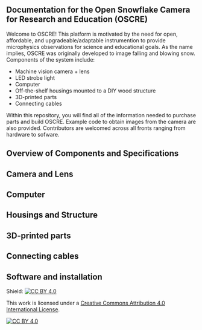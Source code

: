 
## Documentation for the Open Snowflake Camera for Research and Education (OSCRE)

Welcome to OSCRE! This platform is motivated by the need for open, affordable, and upgradeable/adaptable instrumention to provide microphysics observations for science and educational goals. As the name implies, OSCRE was originally developed to image falling and blowing snow. Components of the system include:
* Machine vision camera + lens
* LED strobe light
* Computer
* Off-the-shelf housings mounted to a DIY wood structure
* 3D-printed parts
* Connecting cables

Within this repository, you will find all of the information needed to purchase parts and build OSCRE.  Example code to obtain images from the camera are also provided. Contributors are welcomed across all fronts ranging from hardware to sofware. 

## Overview of Components and Specifications


## Camera and Lens

## Computer

## Housings and Structure

## 3D-printed parts

## Connecting cables

## Software and installation


Shield: [![CC BY 4.0][cc-by-shield]][cc-by]

This work is licensed under a
[Creative Commons Attribution 4.0 International License][cc-by].

[![CC BY 4.0][cc-by-image]][cc-by]

[cc-by]: http://creativecommons.org/licenses/by/4.0/
[cc-by-image]: https://i.creativecommons.org/l/by/4.0/88x31.png
[cc-by-shield]: https://img.shields.io/badge/License-CC%20BY%204.0-lightgrey.svg
